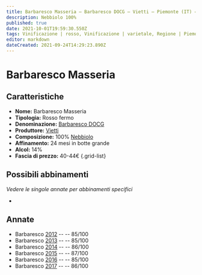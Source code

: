```yaml
---
title: Barbaresco Masseria – Barbaresco DOCG – Vietti – Piemonte (IT) – 40-44€ – 3★
description: Nebbiolo 100%
published: true
date: 2021-10-01T19:59:30.550Z
tags: Vinificazione | rosso, Vinificazione | varietale, Regione | Piemonte (IT), Vitigni | Nebbiolo, Valutazioni | 3 stelle, Prezzi | 40-44€
editor: markdown
dateCreated: 2021-09-24T14:29:23.890Z
---
```


 # Barbaresco Masseria

## Caratteristiche
- **Nome:** Barbaresco Masseria 
- **Tipologia:** Rosso fermo
- **Denominazione:** [Barbaresco DOCG](/denominazioni/Italia/Piemonte/DOCG/Barbaresco)
- **Produttore:** [Vietti](/produttori/Italia/Piemonte/Vietti)
- **Composizione:** 100% [Nebbiolo](/vitigni/Italia/bacca-nera/nebbiolo)
- **Affinamento:** 24 mesi in botte grande
- **Alcol:** 14%
- **Fascia di prezzo:** 40-44€
{.grid-list}



## Possibili abbinamenti
*Vedere le singole annate per abbinamenti specifici*

- 

## Annate
- Barbaresco  [2012](vini/Italia/Piemonte/Vietti/Barbaresco-Masseria/2012) -- <span class="star-3"></span> -- 85/100
- Barbaresco  [2013](vini/Italia/Piemonte/Vietti/Barbaresco-Masseria/2013) -- <span class="star-3"></span> -- 85/100
- Barbaresco  [2014](vini/Italia/Piemonte/Vietti/Barbaresco-Masseria/2014) -- <span class="star-3"></span> -- 86/100
- Barbaresco  [2015](vini/Italia/Piemonte/Vietti/Barbaresco-Masseria/2015) -- <span class="star-3"></span> -- 87/100
- Barbaresco  [2016](vini/Italia/Piemonte/Vietti/Barbaresco-Masseria/2016) -- <span class="star-3"></span> -- 85/100
- Barbaresco  [2017](vini/Italia/Piemonte/Vietti/Barbaresco-Masseria/2017) -- <span class="star-3"></span> -- 86/100
